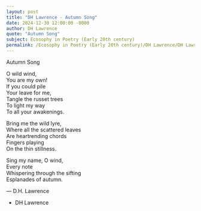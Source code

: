 ```yaml
---
layout: post
title: "DH Lawrence - Autumn Song"
date: 2024-12-30 12:00:00 -0000
author: DH Lawrence
quote: "Autumn Song"
subject: Ecosophy in Poetry (Early 20th century)
permalink: /Ecosophy in Poetry (Early 20th century)/DH Lawrence/DH Lawrence - Autumn Song
---
```


Autumn Song

O wild wind,  
You are my own!  
If you could pile  
Your leave for me,  
Tangle the russet trees  
To light my way  
To all your awakenings.

Bring me the wild lyre,  
Where all the scattered leaves  
Are heartrending chords  
Fingers playing  
On the thin stillness.

Sing my name, O wind,  
Every note  
Whispering through the sifting  
Esplanades of autumn.

— D.H. Lawrence

- DH Lawrence
